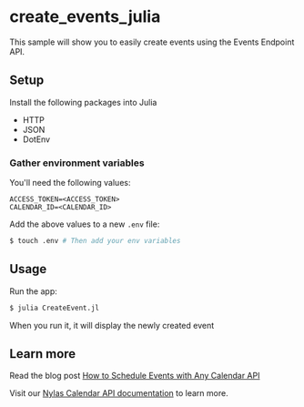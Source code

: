 # create_events_julia

This sample will show you to easily create events using the Events Endpoint API.

## Setup

Install the following packages into Julia

- HTTP
- JSON
- DotEnv

### Gather environment variables

You'll need the following values:

```text
ACCESS_TOKEN=<ACCESS_TOKEN>
CALENDAR_ID=<CALENDAR_ID>
```

Add the above values to a new `.env` file:

```bash
$ touch .env # Then add your env variables
```

## Usage

Run the app:

```bash
$ julia CreateEvent.jl
```

When you run it, it will display the newly created event


## Learn more

Read the blog post [How to Schedule Events with Any Calendar API](https://www.nylas.com/blog/how-to-schedule-events-with-any-calendar-api/)

Visit our [Nylas Calendar API documentation](https://developer.nylas.com/docs/connectivity/calendar/) to learn more.

